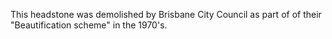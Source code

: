 
This headstone was demolished by Brisbane City Council as part of of their "Beautification scheme" in the 1970's.
